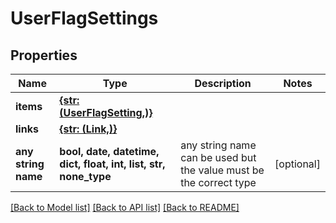 # UserFlagSettings


## Properties
Name | Type | Description | Notes
------------ | ------------- | ------------- | -------------
**items** | [**{str: (UserFlagSetting,)}**](UserFlagSetting.md) |  | 
**links** | [**{str: (Link,)}**](Link.md) |  | 
**any string name** | **bool, date, datetime, dict, float, int, list, str, none_type** | any string name can be used but the value must be the correct type | [optional]

[[Back to Model list]](../README.md#documentation-for-models) [[Back to API list]](../README.md#documentation-for-api-endpoints) [[Back to README]](../README.md)


